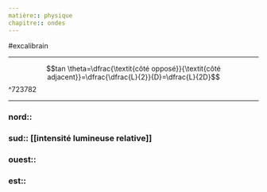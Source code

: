 ```yaml
---
matière:: physique
chapitre:: ondes
---
```

#excalibrain 
___
$$tan \theta=\dfrac{\textit{côté opposé}}{\textit{côté adjacent}}=\dfrac{\dfrac{L}{2}}{D}=\dfrac{L}{2D}$$ ^723782

---
### nord:: 
### sud:: [[intensité lumineuse relative]]
### ouest:: 
### est:: 